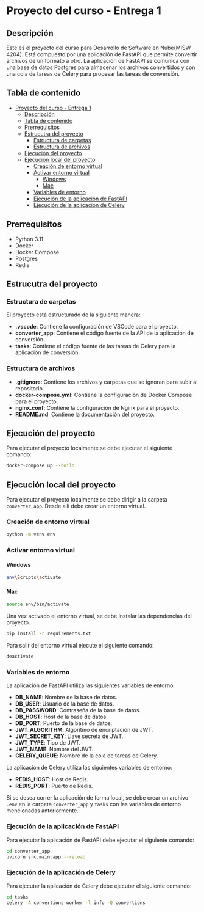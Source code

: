 # Proyecto del curso - Entrega 1

## Descripción

Este es el proyecto del curso para Desarrollo de Software en Nube(MISW 4204). Está compuesto por una aplicación de FastAPI que permite convertir archivos de un formato a otro. La aplicación de FastAPI se comunica con una base de datos Postgres para almacenar los archivos convertidos y con una cola de tareas de Celery para procesar las tareas de conversión.

## Tabla de contenido

- [Proyecto del curso - Entrega 1](#proyecto-del-curso---entrega-1)
  - [Descripción](#descripción)
  - [Tabla de contenido](#tabla-de-contenido)
  - [Prerrequisitos](#prerrequisitos)
  - [Estrucutra del proyecto](#estrucutra-del-proyecto)
    - [Estructura de carpetas](#estructura-de-carpetas)
    - [Estructura de archivos](#estructura-de-archivos)
  - [Ejecución del proyecto](#ejecución-del-proyecto)
  - [Ejecución local del proyecto](#ejecución-local-del-proyecto)
    - [Creación de entorno virtual](#creación-de-entorno-virtual)
    - [Activar entorno virtual](#activar-entorno-virtual)
      - [Windows](#windows)
      - [Mac](#mac)
    - [Variables de entorno](#variables-de-entorno)
    - [Ejecución de la aplicación de FastAPI](#ejecución-de-la-aplicación-de-fastapi)
    - [Ejecución de la aplicación de Celery](#ejecución-de-la-aplicación-de-celery)

## Prerrequisitos

- Python 3.11
- Docker
- Docker Compose
- Postgres
- Redis

## Estrucutra del proyecto

### Estructura de carpetas

El proyecto está estructurado de la siguiente manera:

- **.vscode**: Contiene la configuración de VSCode para el proyecto.
- **converter_app**: Contiene el código fuente de la API de la aplicación de conversión.
- **tasks**: Contiene el código fuente de las tareas de Celery para la aplicación de conversión.

### Estructura de archivos

- **.gitignore**: Contiene los archivos y carpetas que se ignoran para subir al repositorio.
- **docker-compose.yml**: Contiene la configuración de Docker Compose para el proyecto.
- **nginx.conf**: Contiene la configuración de Nginx para el proyecto.
- **README.md**: Contiene la documentación del proyecto.

## Ejecución del proyecto

Para ejecutar el proyecto localmente se debe ejecutar el siguiente comando:

```bash
docker-compose up --build
```

## Ejecución local del proyecto

Para ejecutar el proyecto localmente se debe dirigir a la carpeta `converter_app`. Desde allí debe crear un entorno virtual.

### Creación de entorno virtual

```bash
python -m venv env
```

### Activar entorno virtual

#### Windows

```bash
env\Scripts\activate
```

#### Mac

```bash
source env/bin/activate
```

Una vez activado el entorno virtual, se debe instalar las dependencias del proyecto.

```bash
pip install -r requirements.txt
```

Para salir del entorno virtual ejecute el siguiente comando:

```bash
deactivate
```

### Variables de entorno

La aplicación de FastAPI utiliza las siguientes variables de entorno:

- **DB_NAME**: Nombre de la base de datos.
- **DB_USER**: Usuario de la base de datos.
- **DB_PASSWORD**: Contraseña de la base de datos.
- **DB_HOST**: Host de la base de datos.
- **DB_PORT**: Puerto de la base de datos.
- **JWT_ALGORITHM**: Algoritmo de encriptación de JWT.
- **JWT_SECRET_KEY**: Llave secreta de JWT.
- **JWT_TYPE**: Tipo de JWT.
- **JWT_NAME**: Nombre del JWT.
- **CELERY_QUEUE**: Nombre de la cola de tareas de Celery.

La aplicación de Celery utiliza las siguientes variables de entorno:

- **REDIS_HOST**: Host de Redis.
- **REDIS_PORT**: Puerto de Redis.

Si se desea correr la aplicación de forma local, se debe crear un archivo `.env` en la carpeta `converter_app` y `tasks` con las variables de entorno mencionadas anteriormente.

### Ejecución de la aplicación de FastAPI

Para ejecutar la aplicación de FastAPI debe ejecutar el siguiente comando:

```bash
cd converter_app
uvicorn src.main:app --reload
```

### Ejecución de la aplicación de Celery

Para ejecutar la aplicación de Celery debe ejecutar el siguiente comando:

```bash
cd tasks
celery -A convertions worker -l info -Q convertions
```
